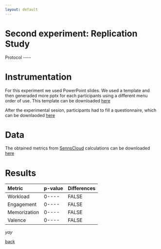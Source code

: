 ```yaml
---
layout: default
---
```


# Second experiment: Replication Study


Protocol ----


# Instrumentation

For this experiment we used PowerPoint slides. We used a template and then generaded more pptx for each participants using a different menu order of use. This template can be downloaded [here](downloads/instrumentation/slides.pptx)

After the experimental sesion, participants had to fill a questionnaire, which can be downlaoded [here](downloads/instrumentation/questionnaire.xlsm)


# Data

The obtained metrics from [SennsCloud]() calculations can be downloaded [here](downloads/data/metrics.xlsx)

# Results

| Metric   	   | p-value          | Differences |
|:-------------|:------------------|:------|
| Workload     | 0---- | FALSE  |
| Engagement   | 0----   | FALSE  |
| Memorization | 0----     | FALSE  |
| Valence      | 0---- | FALSE |


_yay_

[back](../)
